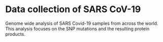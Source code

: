 # Data collection of SARS CoV-19
Genome wide analysis of SARS Covid-19 samples from across the world. This analysis focuses on the SNP mutations and the resulting protein products.
